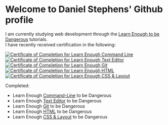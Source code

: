 # Welcome to Daniel Stephens' Github profile

I am currently studying web development through the <a href="https://www.learnenough.com/">Learn Enough to be Dangerous</a> tutorials.</br>
I have recently received certification in the following:

<!-- COMMAND LINE BADGE -->
<a href="https://www.learnenough.com/certificates/dstep189/command-line-tutorial">
<img src="https://www.learnenough.com/certificates/dstep189/command-line-tutorial.svg" alt="Certificate of Completion for Learn Enough Command Line"></a>

<!-- TEXT EDITOR BADGE -->
<a href="https://www.learnenough.com/certificates/dstep189/text-editor-tutorial">
<img src="https://www.learnenough.com/certificates/dstep189/text-editor-tutorial.svg" alt="Certificate of Completion for Learn Enough Text Editor"></a>

<!-- GIT BADGE -->
<a href="https://www.learnenough.com/certificates/dstep189/git-tutorial">
<img src="https://www.learnenough.com/certificates/dstep189/git-tutorial.svg" alt="Certificate of Completion for Learn Enough Git"></a>

</br>
<!-- HTML BADGE -->
<a href="https://www.learnenough.com/certificates/dstep189/html-tutorial">
<img src="https://www.learnenough.com/certificates/dstep189/html-tutorial.svg" alt="Certificate of Completion for Learn Enough HTML"></a>

<!-- CSS BADGE -->
<a href="https://www.learnenough.com/certificates/dstep189/css-and-layout-tutorial">
<img src="https://www.learnenough.com/certificates/dstep189/css-and-layout-tutorial.svg" alt="Certificate of Completion for Learn Enough CSS &amp; Layout"></a>

Completed:

* Learn Enough <a href="https://www.learnenough.com/command-line">Command-Line</a> to be Dangerous
* Learn Enough <a href="https://www.learnenough.com/text-editor">Text Editor</a> to be Dangerous
* Learn Enough <a href="https://www.learnenough.com/git">Git</a> to be Dangerous
* Learn Enough <a href="https://www.learnenough.com/html">HTML</a> to be Dangerous
* Learn Enough <a href="https://www.learnenough.com/css-and-layout">CSS & Layout</a> to be Dangerous
<!-- * Learn Enough <a href="https://www.learnenough.com/javascript">JavaScript</a> to be Dangerous
* Learn Enough <a href="https://www.learnenough.com/ruby">Ruby</a> to be Dangerous
* <a href="https://www.learnenough.com/ruby-on-rails-6th-edition">Ruby on Rails Tutorial</a> -->

<!--
**dStep189/dStep189** is a ✨ _special_ ✨ repository because its `README.md` (this file) appears on your GitHub profile.

Here are some ideas to get you started:

- 🔭 I’m currently working on ...
- 🌱 I’m currently learning ...
- 👯 I’m looking to collaborate on ...
- 🤔 I’m looking for help with ...
- 💬 Ask me about ...
- 📫 How to reach me: ...
- 😄 Pronouns: ...
- ⚡ Fun fact: ...
-->
